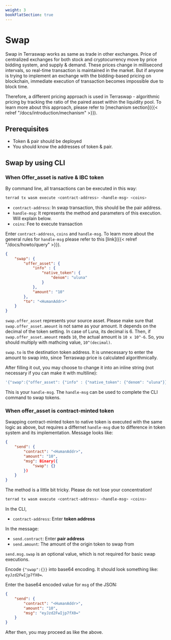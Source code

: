 ```yaml
---
weight: 3
bookFlatSection: true
---
```


# Swap

Swap in Terraswap works as same as trade in other exchanges. Price of centralized exchanges for both stock and cryptocurrency move by price bidding system, and supply & demand. These prices change in millisecond intervals, so real-time transaction is maintained in the market. But if anyone is trying to implement an exchange with the bidding-based pricing on blockchain, immediate execution of transaction becomes impossible due to block time. 

Therefore, a different pricing approach is used in Terraswap - algorithmic pricing by tracking the ratio of the paired asset within the liquidity pool. To learn more about this approach, please refer to [mechanism section]({{< relref "/docs/introduction/mechanism" >}}).

## Prerequisites

- Token & pair should be deployed
- You should know the addresses of token & pair.

## Swap by using CLI

### When Offer_asset is native & IBC token

By command line, all transactions can be executed in this way:

```bash
terrad tx wasm execute <contract-address> <handle-msg> <coins>
```

- `contract-address`: In swap transaction, this should be the pair address.
- `handle-msg`: It represents the method and parameters of this execution. Will explain below.
- `coins`: Fee to execute transaction

Enter `contract-address`, `coins` and `handle-msg`. To learn more about the general rules for `handle-msg` please refer to this [link]({{< relref "/docs/howto/query" >}}).

```json
{
    "swap": {
        "offer_asset": {
            "info" : {
                "native_token": {
                    "denom": "uluna"
                }
            },
            "amount": "10"
        },
        "to": "<HumanAddr>"
    }
}
```

`swap.offer_asset` represents your source asset. Please make sure that `swap.offer_asset.amount` is not same as your amount. It depends on the decimal of the token setting. In case of Luna, its decimal is 6. Then, if `swap.offer_asset.amount` reads `10`, the actual amount is `10 x 10^-6`. So, you should multiply with mathcing value, `10^(decimal)`.

`swap.to` is the destination token address. It is unnecessary to enter the amount to swap into, since Terraswap price is calculated algorithmically. 

After filling it out, you may choose to change it into an inline string (not necessary if you can make it with multiline):

```bash
'{"swap":{"offer_asset": {"info" : {"native_token": {"denom": "uluna"}},"amount": "10"},"to": "<HumanAddr>",}}'
```

This is your `handle-msg`. The `handle-msg` can be used to complete the CLI command to swap tokens. 

### When offer_asset is contract-minted token

Swapping contract-minted token to native token is executed with the same logic as above, but requires a differnet `handle-msg` due to difference in token system and its implementation. Message looks like:

```json
{
    "send": {
        "contract": "<HumanAddr>",
        "amount": "10",
        "msg": Binary({
            "swap": {}
        })
    }
}
```

The method is a little bit tricky. Please do not lose your concentration!

```bash
terrad tx wasm execute <contract-address> <handle-msg> <coins>
```

In the CLI, 
- `contract-address`: Enter **token address**

In the message:
- `send.contract`: Enter **pair address**
- `send.amount`: The amount of the origin token to swap from

`send.msg.swap` is an optional value, which is not required for basic swap executions.

Encode `{"swap":{}}` into base64 encoding. It should look something like: `eyJzd2FwIjp7fX0=`.

Enter the base64 encoded value for `msg` of the JSON:

```json
{
    "send": {
        "contract": "<HumanAddr>",
        "amount": "10",
        "msg": "eyJzd2FwIjp7fX0="
    }
}
```

After then, you may proceed as like the above.

